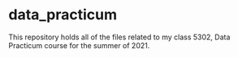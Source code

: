 # data_practicum
This repository holds all of the files related to my class 5302, Data Practicum course for the summer of 2021.
